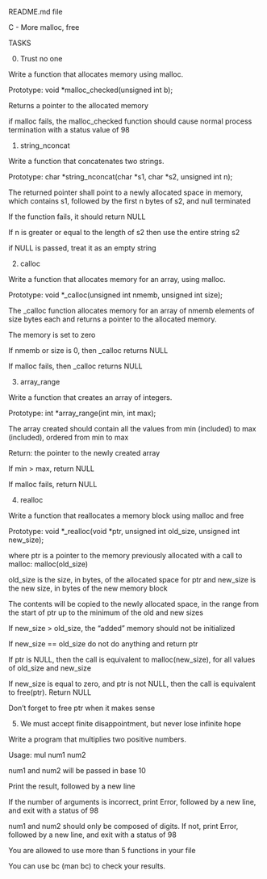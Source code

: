 README.md file



C - More malloc, free

                

TASKS

                

0. Trust no one

                

Write a function that allocates memory using malloc.

                


                

Prototype: void *malloc_checked(unsigned int b);

                


                

Returns a pointer to the allocated memory

                


                

if malloc fails, the malloc_checked function should cause normal process termination with a status value of 98

                


                

1. string_nconcat

                

Write a function that concatenates two strings.

                


                

Prototype: char *string_nconcat(char *s1, char *s2, unsigned int n);

                


                

The returned pointer shall point to a newly allocated space in memory, which contains s1, followed by the first n bytes of s2, and null terminated

                


                

If the function fails, it should return NULL

                


                

If n is greater or equal to the length of s2 then use the entire string s2

                


                

if NULL is passed, treat it as an empty string

                


                

2. calloc

                

Write a function that allocates memory for an array, using malloc.

                


                

Prototype: void *_calloc(unsigned int nmemb, unsigned int size);

                


                

The _calloc function allocates memory for an array of nmemb elements of size bytes each and returns a pointer to the allocated memory.

                


                

The memory is set to zero

                


                

If nmemb or size is 0, then _calloc returns NULL

                


                

If malloc fails, then _calloc returns NULL

                


                

3. array_range

                

Write a function that creates an array of integers.

                


                

Prototype: int *array_range(int min, int max);

                


                

The array created should contain all the values from min (included) to max (included), ordered from min to max

                


                

Return: the pointer to the newly created array

                


                

If min > max, return NULL

                


                

If malloc fails, return NULL

                


                

4. realloc

                

Write a function that reallocates a memory block using malloc and free

                


                

Prototype: void *_realloc(void *ptr, unsigned int old_size, unsigned int new_size);

                


                

where ptr is a pointer to the memory previously allocated with a call to malloc: malloc(old_size)

                


                

old_size is the size, in bytes, of the allocated space for ptr and new_size is the new size, in bytes of the new memory block

                


                

The contents will be copied to the newly allocated space, in the range from the start of ptr up to the minimum of the old and new sizes

                


                

If new_size > old_size, the “added” memory should not be initialized

                


                

If new_size == old_size do not do anything and return ptr

                


                

If ptr is NULL, then the call is equivalent to malloc(new_size), for all values of old_size and new_size

                


                

If new_size is equal to zero, and ptr is not NULL, then the call is equivalent to free(ptr). Return NULL

                


                

Don’t forget to free ptr when it makes sense

                


                

5. We must accept finite disappointment, but never lose infinite hope

                

Write a program that multiplies two positive numbers.

                


                

Usage: mul num1 num2

                


                

num1 and num2 will be passed in base 10

                


                

Print the result, followed by a new line

                


                

If the number of arguments is incorrect, print Error, followed by a new line, and exit with a status of 98

                


                

num1 and num2 should only be composed of digits. If not, print Error, followed by a new line, and exit with a status of 98

                


                

You are allowed to use more than 5 functions in your file

                


                

You can use bc (man bc) to check your results.


